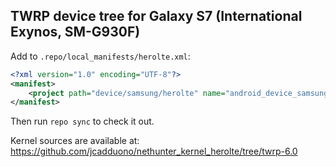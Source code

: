 ## TWRP device tree for Galaxy S7 (International Exynos, SM-G930F)

Add to `.repo/local_manifests/herolte.xml`:

```xml
<?xml version="1.0" encoding="UTF-8"?>
<manifest>
	<project path="device/samsung/herolte" name="android_device_samsung_herolte" remote="TeamWin" revision="android-6.0" />
</manifest>
```

Then run `repo sync` to check it out.

Kernel sources are available at: https://github.com/jcadduono/nethunter_kernel_herolte/tree/twrp-6.0

